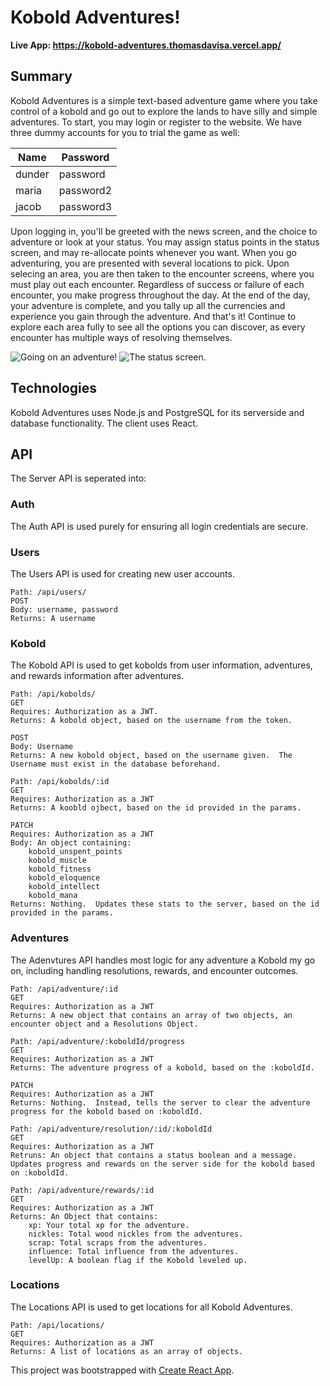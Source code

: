 # Kobold Adventures!

**Live App: https://kobold-adventures.thomasdavisa.vercel.app/**

## Summary

Kobold Adventures is a simple text-based adventure game where you take control of a kobold and go out to explore the lands to have silly and simple adventures.  To start, you may login or register to the website.  We have three dummy accounts for you to trial the game as well:

Name | Password
---------|----------
dunder | password
maria | password2
jacob | password3

Upon logging in, you'll be greeted with the news screen, and the choice to adventure or look at your status.  You may assign status points in the status screen, and may re-allocate points whenever you want.  When you go adventuring, you are presented with several locations to pick.  Upon selecing an area, you are then taken to the encounter screens, where you must play out each encounter.  Regardless of success or failure of each encounter, you make progress throughout the day.  At the end of the day, your adventure is complete, and you tally up all the currencies and experience you gain through the adventure.  And that's it!  Continue to explore each area fully to see all the options you can discover, as every encounter has multiple ways of resolving themselves.

![Going on an adventure!](https://i.imgur.com/KXBl3Er.png) ![The status screen.](https://i.imgur.com/LzclImT.png)

## Technologies

Kobold Adventures uses Node.js and PostgreSQL for its serverside and database functionality.  The client uses React.

## API
The Server API is seperated into:
### Auth
The Auth API is used purely for ensuring all login credentials are secure.
### Users
The Users API is used for creating new user accounts.
```
Path: /api/users/
POST
Body: username, password
Returns: A username
```

### Kobold
The Kobold API is used to get kobolds from user information, adventures, and rewards information after adventures.

```
Path: /api/kobolds/
GET
Requires: Authorization as a JWT.
Returns: A kobold object, based on the username from the token.

POST
Body: Username
Returns: A new kobold object, based on the username given.  The Username must exist in the database beforehand.
```
```
Path: /api/kobolds/:id
GET
Requires: Authorization as a JWT
Returns: A koobld ojbect, based on the id provided in the params.

PATCH
Requires: Authorization as a JWT
Body: An object containing:
    kobold_unspent_points
    kobold_muscle
    kobold_fitness
    kobold_eloquence
    kobold_intellect
    kobold_mana
Returns: Nothing.  Updates these stats to the server, based on the id provided in the params.
```

### Adventures
The Adenvtures API handles most logic for any adventure a Kobold my go on, including handling resolutions, rewards, and encounter outcomes.
```
Path: /api/adventure/:id
GET
Requires: Authorization as a JWT
Returns: A new object that contains an array of two objects, an encounter object and a Resolutions Object.
```
```
Path: /api/adventure/:koboldId/progress
GET
Requires: Authorization as a JWT
Returns: The adventure progress of a kobold, based on the :koboldId.

PATCH
Requires: Authorization as a JWT
Returns: Nothing.  Instead, tells the server to clear the adventure progress for the kobold based on :koboldId.
```
```
Path: /api/adventure/resolution/:id/:koboldId
GET
Requires: Authorization as a JWT
Retruns: An object that contains a status boolean and a message.  Updates progress and rewards on the server side for the kobold based on :koboldId.
```
```
Path: /api/adventure/rewards/:id
GET
Requires: Authorization as a JWT
Returns: An Object that contains:
    xp: Your total xp for the adventure.
    nickles: Total wood nickles from the adventures.
    scrap: Total scraps from the adventures.
    influence: Total influence from the adventures.
    levelUp: A boolean flag if the Kobold leveled up.
```

### Locations
The Locations API is used to get locations for all Kobold Adventures.
```
Path: /api/locations/
GET
Requires: Authorization as a JWT
Returns: A list of locations as an array of objects.
```

This project was bootstrapped with [Create React App](https://github.com/facebook/create-react-app).